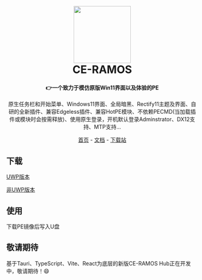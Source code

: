 <h1 align="center">
  <br>
<img src="https://p1.ce-ramos.cn/logo.png" width="150"/>
  <br>
  CE-RAMOS
  <br>
</h1>

<h4 align="center">👉一个致力于模仿原版Win11界面以及体验的PE</h4>

<p align="center">原生任务栏和开始菜单、Windows11界面、全局暗黑、Rectify11主题及界面、自研的全新插件、兼容Edgeless插件、兼容HotPE模块、不依赖PECMD(当加载插件或模块时会按需释放)、使用原生登录，开机默认登录Adminstrator、DX12支持、MTP支持...</p>

<p align="center">
  <a href="https://ce-ramos.cn">首页</a> -
  <a href="https://docs.ce-ramos.cn">文档</a> -
  <a href="https://files.ce-ramos.cn">下载站</a>
</p>

## 下载
<a href="https://down.ce-ramos.cn/CE-RAMOS%E6%96%87%E4%BB%B6/ISO%E6%96%87%E4%BB%B6/CE-RAMOS.iso" target="_blank">UWP版本</a>

<a href="https://down.ce-ramos.cn/CE-RAMOS%E6%96%87%E4%BB%B6/ISO%E6%96%87%E4%BB%B6/CE-RAMOS(%E9%9D%9EUWP).iso" target="_blank">非UWP版本</a>

## 使用

下载PE镜像后写入U盘

## 敬请期待
基于Tauri、TypeScript、Vite、React为底层的新版CE-RAMOS Hub正在开发中，敬请期待！😄
